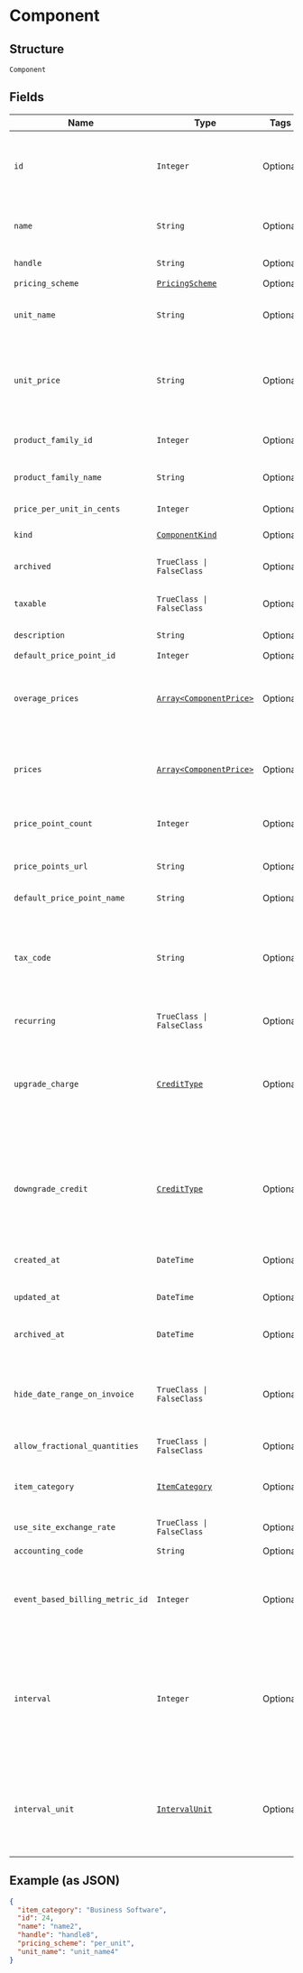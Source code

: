 
# Component

## Structure

`Component`

## Fields

| Name | Type | Tags | Description |
|  --- | --- | --- | --- |
| `id` | `Integer` | Optional | The unique ID assigned to the component by Chargify. This ID can be used to fetch the component from the API. |
| `name` | `String` | Optional | The name of the Component, suitable for display on statements. i.e. Text Messages. |
| `handle` | `String` | Optional | The component API handle |
| `pricing_scheme` | [`PricingScheme`](../../doc/models/pricing-scheme.md) | Optional | - |
| `unit_name` | `String` | Optional | The name of the unit that the component’s usage is measured in. i.e. message |
| `unit_price` | `String` | Optional | The amount the customer will be charged per unit. This field is only populated for ‘per_unit’ pricing schemes, otherwise it may be null. |
| `product_family_id` | `Integer` | Optional | The id of the Product Family to which the Component belongs |
| `product_family_name` | `String` | Optional | The name of the Product Family to which the Component belongs |
| `price_per_unit_in_cents` | `Integer` | Optional | deprecated - use unit_price instead |
| `kind` | [`ComponentKind`](../../doc/models/component-kind.md) | Optional | A handle for the component type |
| `archived` | `TrueClass \| FalseClass` | Optional | Boolean flag describing whether a component is archived or not. |
| `taxable` | `TrueClass \| FalseClass` | Optional | Boolean flag describing whether a component is taxable or not. |
| `description` | `String` | Optional | The description of the component. |
| `default_price_point_id` | `Integer` | Optional | - |
| `overage_prices` | [`Array<ComponentPrice>`](../../doc/models/component-price.md) | Optional | An array of price brackets. If the component uses the ‘per_unit’ pricing scheme, this array will be empty. |
| `prices` | [`Array<ComponentPrice>`](../../doc/models/component-price.md) | Optional | An array of price brackets. If the component uses the ‘per_unit’ pricing scheme, this array will be empty. |
| `price_point_count` | `Integer` | Optional | Count for the number of price points associated with the component |
| `price_points_url` | `String` | Optional | URL that points to the location to read the existing price points via GET request |
| `default_price_point_name` | `String` | Optional | - |
| `tax_code` | `String` | Optional | A string representing the tax code related to the component type. This is especially important when using the Avalara service to tax based on locale. This attribute has a max length of 10 characters. |
| `recurring` | `TrueClass \| FalseClass` | Optional | - |
| `upgrade_charge` | [`CreditType`](../../doc/models/credit-type.md) | Optional | The type of credit to be created when upgrading/downgrading. Defaults to the component and then site setting if one is not provided.<br>Available values: `full`, `prorated`, `none`. |
| `downgrade_credit` | [`CreditType`](../../doc/models/credit-type.md) | Optional | The type of credit to be created when upgrading/downgrading. Defaults to the component and then site setting if one is not provided.<br>Available values: `full`, `prorated`, `none`. |
| `created_at` | `DateTime` | Optional | Timestamp indicating when this component was created |
| `updated_at` | `DateTime` | Optional | Timestamp indicating when this component was updated |
| `archived_at` | `DateTime` | Optional | Timestamp indicating when this component was archived |
| `hide_date_range_on_invoice` | `TrueClass \| FalseClass` | Optional | (Only available on Relationship Invoicing sites) Boolean flag describing if the service date range should show for the component on generated invoices. |
| `allow_fractional_quantities` | `TrueClass \| FalseClass` | Optional | - |
| `item_category` | [`ItemCategory`](../../doc/models/item-category.md) | Optional | One of the following: Business Software, Consumer Software, Digital Services, Physical Goods, Other |
| `use_site_exchange_rate` | `TrueClass \| FalseClass` | Optional | - |
| `accounting_code` | `String` | Optional | E.g. Internal ID or SKU Number |
| `event_based_billing_metric_id` | `Integer` | Optional | (Only for Event Based Components) This is an ID of a metric attached to the component. This metric is used to bill upon collected events. |
| `interval` | `Integer` | Optional | The numerical interval. i.e. an interval of ‘30’ coupled with an interval_unit of day would mean this component's default price point would renew every 30 days. This property is only available for sites with Multifrequency enabled. |
| `interval_unit` | [`IntervalUnit`](../../doc/models/interval-unit.md) | Optional | A string representing the interval unit for this component's default price point, either month or day. This property is only available for sites with Multifrequency enabled. |

## Example (as JSON)

```json
{
  "item_category": "Business Software",
  "id": 24,
  "name": "name2",
  "handle": "handle8",
  "pricing_scheme": "per_unit",
  "unit_name": "unit_name4"
}
```

